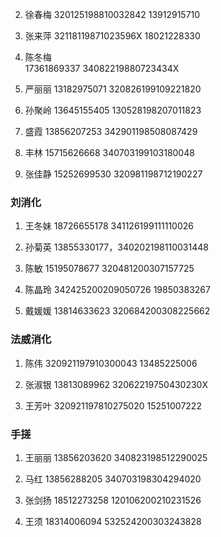 2. 徐春梅
   320125198810032842
   13912915710

3. 张来萍
   32118119871023596X
   18021228330

4. 陈冬梅  
   17361869337
   34082219880723434X

5. 严丽丽
   13182975071
   320826199109221820

6. 孙聚岭
   13645155405
   130528198207011823

7. 盛霞
   13856207253
   342901198508087429

8. 丰林
   15715626668
   340703199103180048

9. 张佳静
   15252699530
   320981198712190227

### 刘消化

1. 王冬妹
   18726655178
   341126199111110026

2. 孙菊英 13855330177，340202198110031448

3. 陈敏 15195078677 320481200307157725

4. 陈晶玲
   342425200209050726
   19850383267
5. 戴媛媛
   13814633623
   320684200308225662

### 法威消化

1. 陈伟 320921197910300043 13485225006

2. 张淑银
   13813089962
   32062219750430230X
3. 王芳叶
   320921197810275020
   15251007222

### 手搓

1. 王丽丽
   13856203620
   340823198512290025

2. 马红
   13856288205
   340703198304294020

3. 张剑扬
   18512273258
   120106200210231526

4. 王须
   18314006094
   532524200303243828

